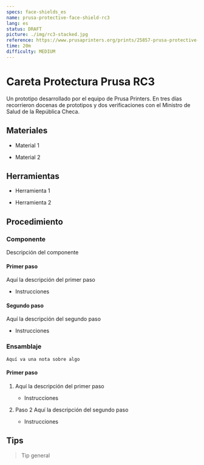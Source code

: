 ```yaml
---
specs: face-shields_es
name: prusa-protective-face-shield-rc3
lang: es
status: DRAFT
picture: ./img/rc3-stacked.jpg
reference: https://www.prusaprinters.org/prints/25857-prusa-protective-face-shield-rc3/collections
time: 20m
difficulty: MEDIUM 
---
```


# Careta Protectura Prusa RC3

Un prototipo desarrollado por el equipo de Prusa Printers. En tres días recorrieron docenas de prototipos y dos verificaciones con el Ministro de Salud de la República Checa.

## Materiales

- Material 1

- Material 2

## Herramientas

- Herramienta 1

- Herramienta 2

## Procedimiento

### Componente

Descripción del componente

#### Primer paso

Aquí la descripción del primer paso

- Instrucciones

#### Segundo paso

Aquí la descripción del segundo paso

- Instrucciones

### Ensamblaje

    Aquí va una nota sobre algo

#### Primer paso

1. Aquí la descripción del primer paso

    - Instrucciones

2. Paso 2 Aquí la descripción del segundo paso

    - Instrucciones

## Tips

> Tip general
